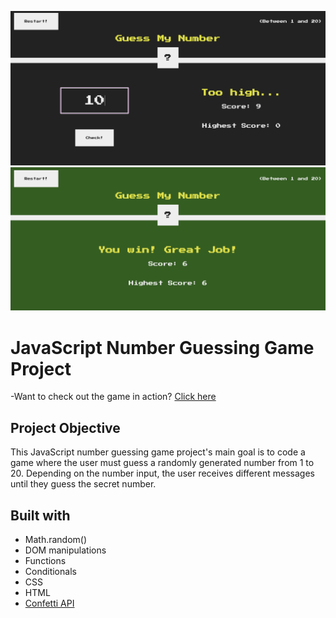 <img src="https://github.com/rc1dgp/guessing-game/blob/main/guess-my-number-main/assets/project-preview-1.png?raw=true" ></img>
<img src="https://github.com/rc1dgp/guessing-game/blob/main/guess-my-number-main/assets/project-preview-2.png?raw=true" ></img>

<h1>JavaScript Number Guessing Game Project</h1>

-Want to check out the game in action? <a href="https://predict-the-number.netlify.app/">Click here</a>
<h2>Project Objective</h2>
This JavaScript number guessing game project's main goal is to code a game where the user must guess a randomly generated number from 1 to 20.
Depending on the number input, the user receives different messages until they guess the secret number.

## Built with

- Math.random()
- DOM manipulations
- Functions
- Conditionals
- CSS
- HTML
- <a href="https://github.com/catdad/canvas-confetti">Confetti API</a>

